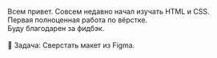Всем привет. Совсем недавно начал изучать HTML и CSS.  <br>
Первая полноценная работа по вёрстке. <br>
Буду благодарен за фидбэк. <br>
 <br>
📄 Задача: Сверстать макет из Figma. <br>
